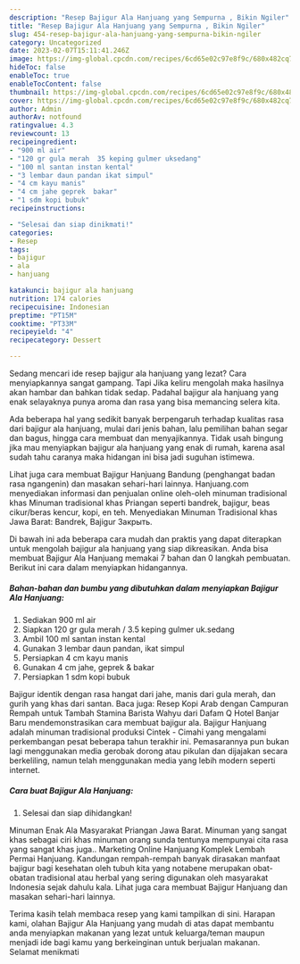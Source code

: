 ```yaml
---
description: "Resep Bajigur Ala Hanjuang yang Sempurna , Bikin Ngiler"
title: "Resep Bajigur Ala Hanjuang yang Sempurna , Bikin Ngiler"
slug: 454-resep-bajigur-ala-hanjuang-yang-sempurna-bikin-ngiler
category: Uncategorized
date: 2023-02-07T15:11:41.246Z
image: https://img-global.cpcdn.com/recipes/6cd65e02c97e8f9c/680x482cq70/bajigur-ala-hanjuang-foto-resep-utama.jpg
hideToc: false
enableToc: true
enableTocContent: false
thumbnail: https://img-global.cpcdn.com/recipes/6cd65e02c97e8f9c/680x482cq70/bajigur-ala-hanjuang-foto-resep-utama.jpg
cover: https://img-global.cpcdn.com/recipes/6cd65e02c97e8f9c/680x482cq70/bajigur-ala-hanjuang-foto-resep-utama.jpg
author: Admin
authorAv: notfound
ratingvalue: 4.3
reviewcount: 13
recipeingredient:
- "900 ml air"
- "120 gr gula merah  35 keping gulmer uksedang"
- "100 ml santan instan kental"
- "3 lembar daun pandan ikat simpul"
- "4 cm kayu manis"
- "4 cm jahe geprek  bakar"
- "1 sdm kopi bubuk"
recipeinstructions:

- "Selesai dan siap dinikmati!"
categories:
- Resep
tags:
- bajigur
- ala
- hanjuang

katakunci: bajigur ala hanjuang 
nutrition: 174 calories
recipecuisine: Indonesian
preptime: "PT15M"
cooktime: "PT33M"
recipeyield: "4"
recipecategory: Dessert

---
```



Sedang mencari ide resep bajigur ala hanjuang yang lezat? Cara menyiapkannya sangat gampang. Tapi Jika keliru mengolah maka hasilnya akan hambar dan bahkan tidak sedap. Padahal bajigur ala hanjuang yang enak selayaknya punya aroma dan rasa yang bisa memancing selera kita.


Ada beberapa hal yang sedikit banyak berpengaruh terhadap kualitas rasa dari bajigur ala hanjuang, mulai dari jenis bahan, lalu pemilihan bahan segar dan bagus, hingga cara membuat dan menyajikannya. Tidak usah bingung jika mau menyiapkan bajigur ala hanjuang yang enak di rumah, karena asal sudah tahu caranya maka hidangan ini bisa jadi suguhan istimewa.

Lihat juga cara membuat Bajigur Hanjuang Bandung (penghangat badan rasa ngangenin) dan masakan sehari-hari lainnya. Hanjuang.com menyediakan informasi dan penjualan online oleh-oleh minuman tradisional khas Minuman tradisional khas Priangan seperti bandrek, bajigur, beas cikur/beras kencur, kopi, en teh. Menyediakan Minuman Tradisional khas Jawa Barat: Bandrek, Bajigur Закрыть.


Di bawah ini ada beberapa cara mudah dan praktis yang dapat diterapkan untuk mengolah bajigur ala hanjuang yang siap dikreasikan. Anda bisa membuat Bajigur Ala Hanjuang memakai 7 bahan dan 0 langkah pembuatan. Berikut ini cara dalam menyiapkan hidangannya.

<!--inarticleads1-->

##### Bahan-bahan dan bumbu yang dibutuhkan dalam menyiapkan Bajigur Ala Hanjuang:

1. Sediakan 900 ml air
1. Siapkan 120 gr gula merah / 3.5 keping gulmer uk.sedang
1. Ambil 100 ml santan instan kental
1. Gunakan 3 lembar daun pandan, ikat simpul
1. Persiapkan 4 cm kayu manis
1. Gunakan 4 cm jahe, geprek &amp; bakar
1. Persiapkan 1 sdm kopi bubuk


Bajigur identik dengan rasa hangat dari jahe, manis dari gula merah, dan gurih yang khas dari santan. Baca juga: Resep Kopi Arab dengan Campuran Rempah untuk Tambah Stamina Barista Wahyu dari Dafam Q Hotel Banjar Baru mendemonstrasikan cara membuat bajigur ala. Bajigur Hanjuang adalah minuman tradisional produksi Cintek - Cimahi yang mengalami perkembangan pesat beberapa tahun terakhir ini. Pemasarannya pun bukan lagi menggunakan media gerobak dorong atau pikulan dan dijajakan secara berkeliling, namun telah menggunakan media yang lebih modern seperti internet. 

<!--inarticleads2-->

##### Cara buat Bajigur Ala Hanjuang:


1. Selesai dan siap dihidangkan!

Minuman Enak Ala Masyarakat Priangan Jawa Barat. Minuman yang sangat khas sebagai ciri khas minuman orang sunda tentunya mempunyai cita rasa yang sangat khas juga.. Marketing Online Hanjuang Komplek Lembah Permai Hanjuang. Kandungan rempah-rempah banyak dirasakan manfaat bajigur bagi kesehatan oleh tubuh kita yang notabene merupakan obat-obatan tradisional atau herbal yang sering digunakan oleh masyarakat Indonesia sejak dahulu kala. Lihat juga cara membuat Bajigur Hanjuang dan masakan sehari-hari lainnya. 

Terima kasih telah membaca resep yang kami tampilkan di sini. Harapan kami, olahan Bajigur Ala Hanjuang yang mudah di atas dapat membantu anda menyiapkan makanan yang lezat untuk keluarga/teman maupun menjadi ide bagi kamu yang berkeinginan untuk berjualan makanan. Selamat menikmati
